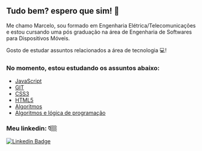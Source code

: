 ## Tudo bem? espero que sim! 👋
Me chamo Marcelo, sou formado em Engenharia Elétrica/Telecomunicações e estou cursando uma pós graduação na área de Engenharia de Softwares para Dispositivos Móveis. 

Gosto de estudar assuntos relacionados a área de tecnologia 💻!

### No momento, estou estudando os assuntos abaixo:

* [JavaScript](https://www.devmedia.com.br/certificado/tecnologia/javascript/marcelo-patrik-bitencourt-da-silva)
* [GIT](https://www.devmedia.com.br/certificado/tecnologia/git/marcelo-patrik-bitencourt-da-silva)
* [CSS3](https://www.devmedia.com.br/certificado/tecnologia/css/marcelo-patrik-bitencourt-da-silva)
* [HTML5](https://www.devmedia.com.br/certificado/tecnologia/html/marcelo-patrik-bitencourt-da-silva)
* [Algoritmos](https://www.devmedia.com.br/certificado/tecnologia/algoritmo/marcelo-patrik-bitencourt-da-silva)
* [Algoritmos e lógica de programação](https://www.udemy.com/certificate/UC-20b45152-bbe0-4c40-a515-520b090a6737/)

### Meu linkedin: 👇🏼

[![Linkedin Badge](https://img.shields.io/badge/-LinkedIn-blue?style=flat-square&logo=Linkedin&logoColor=white&link=https://www.linkedin.com/in/pbsmarcelo/)](https://www.linkedin.com/in/pbsmarcelo/)


<!--[Linkedin](https://www.linkedin.com/in/pbsmarcelo/)-->



